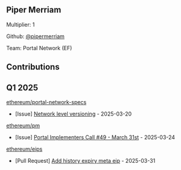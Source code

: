 
## Piper Merriam
Multiplier: 1

Github: [@pipermerriam](https://github.com/pipermerriam)

Team: Portal Network (EF)

## Contributions

## Q1 2025

[ethereum/portal-network-specs](https://github.com/ethereum/portal-network-specs)
* [Issue] [Network level versioning](https://github.com/ethereum/portal-network-specs/issues/381) - 2025-03-20

[ethereum/pm](https://github.com/ethereum/pm)
* [Issue] [Portal Implementers Call #49 - March 31st](https://github.com/ethereum/pm/issues/1406) - 2025-03-24

[ethereum/eips](https://github.com/ethereum/eips)
* [Pull Request] [Add history expiry meta eip](https://github.com/ethereum/EIPs/pull/9572) - 2025-03-31
